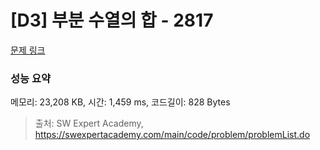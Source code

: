 # [D3] 부분 수열의 합 - 2817 

[문제 링크](https://swexpertacademy.com/main/code/problem/problemDetail.do?contestProbId=AV7IzvG6EksDFAXB) 

### 성능 요약

메모리: 23,208 KB, 시간: 1,459 ms, 코드길이: 828 Bytes



> 출처: SW Expert Academy, https://swexpertacademy.com/main/code/problem/problemList.do